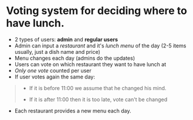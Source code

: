# Voting system for deciding where to have lunch.

- 2 types of users: **admin** and **regular users**
- Admin can input a *restaurant* and it's *lunch menu* of the day (2-5 items usually, just a dish name and price)
- Menu changes each day (admins do the updates)
- Users can vote on which restaurant they want to have lunch at
- *Only one vote* counted per user
- If user votes again the same day:
> - If it is before 11:00 we assume that he changed his mind.
>
> - If it is after 11:00 then it is too late, vote can't be changed
- Each restaurant provides a new menu each day.

